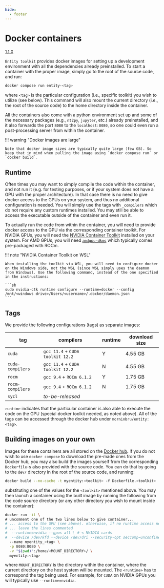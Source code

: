 ```yaml
---
hide:
  - footer
---
```


# Docker containers

<a href="https://github.com/entity-toolkit/entity/pull/51">
  <span class="since-version">1.1.0</span>
</a>

`Entity toolkit` provides docker images for setting up a development environment with all the dependencies already preinstalled. To start a container with the proper image, simply go to the root of the source code, and run: 

```sh
docker compose run entity-<tag>
```

where `<tag>` is the particular configuration (i.e., specific toolkit) you wish to utilize (see below). This command will also mount the current directory (i.e., the root of the source code) to the home directory inside the container.

All the containers also come with a python environment set up and some of the necessary packages (e.g., `nt2py`, `jupyter`, etc.) already preinstalled, and it also forwards the port `8080` to the `localhost:8080`, so one could even run a post-processing server from within the container.

!!! warning "Docker images are large"

    Note that docker image sizes are typically quite large (few GB). So keep that in mind when pulling the image using `docker compose run` or `docker build`.

## Runtime

Often times you may want to simply compile the code within the container, and not run it (e.g. for testing purposes, or if your system does not have a GPU with the proper architecture). In that case there is no need to give docker access to the GPUs on your system, and thus no additional configuration is needed. You will simply use the tags with `_compilers` which do not require any custom runtimes installed. You may still be able to access the executable outside of the container and even run it.

To actually run the code from within the container, you will need to provide docker access to the GPU via the corresponding container toolkit. For NVIDIA GPUs, you will need the [NVIDIA Container Toolkit](https://docs.nvidia.com/datacenter/cloud-native/container-toolkit/latest/install-guide.html) installed on your system. For AMD GPUs, you will need [`amdgpu-dkms`](https://rocm.docs.amd.com/projects/install-on-linux/en/latest/how-to/docker.html) which typically comes pre-packaged with ROCm.

!!! note "NVIDIA Container Toolkit on WSL"

    When installing the toolkit via WSL, you will need to configure docker on the Windows side, not the WSL (since WSL simply uses the daemon from Windows). Use the following command, instead of the one specified in the instructions:

    ```sh
    sudo nvidia-ctk runtime configure --runtime=docker --config /mnt/<windows drive>/Users/<username>/.docker/daemon.json
    ```

## Tags

We provide the following configurations (tags) as separate images:

| tag | compilers | runtime | download size |
| --- | --- | --- | --- |
| `cuda` | `gcc 11.4` + `CUDA toolkit 12.2` | Y | 4.55 GB |
| `cuda-compilers` | `gcc 11.4` + `CUDA toolkit 12.2` | N | 4.55 GB |
| `rocm` | `gcc 9.4` + `ROCm 6.1.2` | Y | 1.75 GB |
| `rocm-compilers` | `gcc 9.4` + `ROCm 6.1.2` | N | 1.75 GB |
| `sycl` | *to-be-released* | | |

`runtime` indicates that the particular container is also able to execute the code on the GPU (special docker toolkit needed, as noted above). All of the tags can be accessed through the docker hub under `morninbru/entity:<tag>`.

## Building images on your own

Images for these containers are all stored on the [Docker hub](https://hub.docker.com/repository/docker/morninbru/entity/general). If you do not wish to use `docker compose` to download the pre-made ones from the Docker hub, you may also build the images yourself from the corresponding `Dockerfile`-s also provided with the source code. You can do that by going to the `dev/` directory in the root of the source code, and running: 

```sh
docker build --no-cache -t myentity:<toolkit> -f Dockerfile.<toolkit> .
```

substituting one of the values for the `<toolkit>` mentioned above. You may then launch a container using the built image by running the following from the code source directory (or any other directory you wish to mount inside the container):

```sh
docker run -it \
# uncomment one of the two lines below to give container...
# ... access to the GPU (see above). otherwise, if no runtime access needed...
# ... leave the lines commented
#  --runtime=nvidia --gpus all \ # < NVIDIA cards
#  --device /dev/kfd --device /dev/dri --security-opt seccomp=unconfined \ # < AMD cards
  --name myentity_<tag> \
  -p 8080:8080 \
  -v "$(pwd)":/home/<MOUNT_DIRECTORY>/ \
  myentity:<tag>
```

where `MOUNT_DIRECTORY` is the directory within the container, where the current directory on the host system will be mounted. The `<runtime>` has to correspond the tag being used. For example, for `CUDA` on NVIDIA GPUs you will typically use `--runtime=nvidia`.
